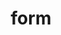 ---
title: "form"
layout: cache
categories: [package, develop]
meta: {"compilers": ["gcc@=11.4.0"], "num_specs": 5, "num_specs_by_stack": {"hep": 5, "root": 5}, "oss": ["ubuntu22.04"], "platforms": ["linux"], "stacks": ["hep", "root"], "targets": ["x86_64_v3"], "versions": ["4.3.1"]}
spec_details: [{"compiler": "gcc@=11.4.0", "hash": "aldseqam4pfs6kdxmetsvz43xh2u3q7t", "os": "ubuntu22.04", "platform": "linux", "size": "-", "stacks": ["hep", "root"], "tarball": "https://binaries.spack.io/develop/build_cache/linux-ubuntu22.04-x86_64_v3/gcc-11.4.0/form-4.3.1/linux-ubuntu22.04-x86_64_v3-gcc-11.4.0-form-4.3.1-aldseqam4pfs6kdxmetsvz43xh2u3q7t.spack", "target": "x86_64_v3", "variants": ["build_system=autotools", "+gmp", "~parform", "+scalar", "+threaded", "+zlib"], "versions": ["4.3.1"]}, {"compiler": "gcc@=11.4.0", "hash": "piu363kzxoqbkc6if3pllfebkgfg3dci", "os": "ubuntu22.04", "platform": "linux", "size": "-", "stacks": ["hep", "root"], "tarball": "https://binaries.spack.io/develop/build_cache/linux-ubuntu22.04-x86_64_v3/gcc-11.4.0/form-4.3.1/linux-ubuntu22.04-x86_64_v3-gcc-11.4.0-form-4.3.1-piu363kzxoqbkc6if3pllfebkgfg3dci.spack", "target": "x86_64_v3", "variants": ["build_system=autotools", "+gmp", "~parform", "+scalar", "+threaded", "+zlib"], "versions": ["4.3.1"]}, {"compiler": "gcc@=11.4.0", "hash": "r2bdsdq73mdmzy46kuph4adji4ctynwe", "os": "ubuntu22.04", "platform": "linux", "size": "-", "stacks": ["hep", "root"], "tarball": "https://binaries.spack.io/develop/build_cache/linux-ubuntu22.04-x86_64_v3/gcc-11.4.0/form-4.3.1/linux-ubuntu22.04-x86_64_v3-gcc-11.4.0-form-4.3.1-r2bdsdq73mdmzy46kuph4adji4ctynwe.spack", "target": "x86_64_v3", "variants": ["build_system=autotools", "+gmp", "~parform", "+scalar", "+threaded", "+zlib"], "versions": ["4.3.1"]}, {"compiler": "gcc@=11.4.0", "hash": "wv5wuxkipy42rlpjylo23da5o35toiso", "os": "ubuntu22.04", "platform": "linux", "size": "-", "stacks": ["hep", "root"], "tarball": "https://binaries.spack.io/develop/build_cache/linux-ubuntu22.04-x86_64_v3/gcc-11.4.0/form-4.3.1/linux-ubuntu22.04-x86_64_v3-gcc-11.4.0-form-4.3.1-wv5wuxkipy42rlpjylo23da5o35toiso.spack", "target": "x86_64_v3", "variants": ["build_system=autotools", "+gmp", "~parform", "+scalar", "+threaded", "+zlib"], "versions": ["4.3.1"]}, {"compiler": "gcc@=11.4.0", "hash": "x6bqdsds2zddaehjazy2jurlhby2akxn", "os": "ubuntu22.04", "platform": "linux", "size": "-", "stacks": ["hep", "root"], "tarball": "https://binaries.spack.io/develop/build_cache/linux-ubuntu22.04-x86_64_v3/gcc-11.4.0/form-4.3.1/linux-ubuntu22.04-x86_64_v3-gcc-11.4.0-form-4.3.1-x6bqdsds2zddaehjazy2jurlhby2akxn.spack", "target": "x86_64_v3", "variants": ["build_system=autotools", "+gmp", "~parform", "+scalar", "+threaded", "+zlib"], "versions": ["4.3.1"]}]
---